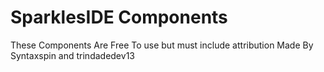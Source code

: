 # SparklesIDE Components

These Components Are Free To use but must include attribution
Made By Syntaxspin and trindadedev13
